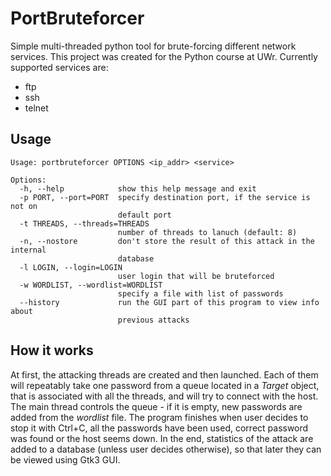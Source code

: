 # PortBruteforcer

Simple multi-threaded python tool for brute-forcing different network services. This project was created for the Python course at UWr. Currently supported services are:
* ftp
* ssh
* telnet

## Usage
```
Usage: portbruteforcer OPTIONS <ip_addr> <service>

Options:
  -h, --help            show this help message and exit
  -p PORT, --port=PORT  specify destination port, if the service is not on
                        default port
  -t THREADS, --threads=THREADS
                        number of threads to lanuch (default: 8)
  -n, --nostore         don't store the result of this attack in the internal
                        database
  -l LOGIN, --login=LOGIN
                        user login that will be bruteforced
  -w WORDLIST, --wordlist=WORDLIST
                        specify a file with list of passwords
  --history             run the GUI part of this program to view info about
                        previous attacks
```
## How it works
At first, the attacking threads are created and then launched. Each of them will repeatably take one password from a queue located in a *Target* object, that is associated with all the threads, and will try to connect with the host. The main thread controls the queue - if it is empty, new passwords are added from the *wordlist* file. The program finishes when user decides to stop it with Ctrl+C, all the passwords have been used, correct password was found or the host seems down. In the end, statistics of the attack are added to a database (unless user decides otherwise), so that later they can be viewed using Gtk3 GUI.
